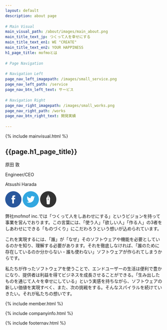 ```yaml
---
layout: default
description: about page

# Main Visual
main_visual_path: /about/images/main_about.png
main_title_text_jp: つくって人を幸せにする
main_title_text_en1: WE "CREATE"
main_title_text_en2: YOUR HAPPINESS
h1_page_title: mofmoとは

# Page Navigation

# Navigation Left
page_nav_left_imagepath: /images/small_service.png
page_nav_left_path: /service
page_nav_btn_left_text: サービス

# Navigation Right
page_nav_right_imagepath: /images/small_works.png
page_nav_right_path: /works
page_nav_btn_right_text: 開発実績

---
```


{% include mainvisual.html %}

<section>
	<h1 class="page_title">{{page.h1_page_title}}</h1>
<div class="container02">
	<div class="about_member_01 clearfix">
		<div class="about_member_meta">
			<div class="about_member_name">
				<p class="name_jp">原田 敦</p>
				<p class="job_title">Engineer/CEO</p>
				<p class="name_en">Atsushi Harada</p>
				<div>
					<span><img src="/about/images/ico_fb.svg" alt=""></span>
					<span><img src="/about/images/ico_tw.svg" alt=""></span>
					<span><img src="/about/images/ico_pen.svg" alt=""></span>
				</div>
			</div>
		</div>
		<div class="about_member_message">
			<p>弊社mofmof inc.では「つくって人をしあわせにする」というビジョンを持って事業を営んでおります。この言葉には、「使う人」「欲しい人」「作る人」の3者をしあわせにできる「ものづくり」にこだわろうという想いが込められています。</p>
			<p>これを実現するには、「誰」が「なぜ」そのソフトウェアや機能を必要としているのかを知り、理解する必要があります。それを徹底しなければ、「誰のために存在しているのか分からない・誰も使わない」ソフトウェアが作られてしまうからです。</p>
			<p>私たちが作ったソフトウェアを使うことで、エンドユーザーの生活は便利で豊かになり、提供者は利益を得てビジネスを成長させることができる。「生み出したものを通じて人々を幸せにしている」という実感を持ちながら、ソフトウェアの新しい価値を実現すべく、また、次の挑戦をする。そんなスパイラルを続けていきたい。それが私たちの想いです。</p>
		</div>
	</div>
</div>

{% include member.html %}

</section>

{% include companyinfo.html %}

<div id="map"></div>

{% include footernav.html %}